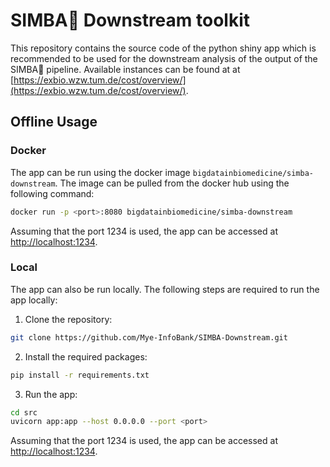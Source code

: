 # SIMBA🦁 Downstream toolkit
This repository contains the source code of the python shiny app which is recommended to be used for the downstream analysis of the output of the SIMBA🦁 pipeline. Available instances can be found at at [https://exbio.wzw.tum.de/cost/overview/](https://exbio.wzw.tum.de/cost/overview/).

## Offline Usage
### Docker
The app can be run using the docker image `bigdatainbiomedicine/simba-downstream`. The image can be pulled from the docker hub using the following command:
```bash
docker run -p <port>:8080 bigdatainbiomedicine/simba-downstream
```
Assuming that the port 1234 is used, the app can be accessed at [http://localhost:1234](http://localhost:1234).

### Local
The app can also be run locally. The following steps are required to run the app locally:
1. Clone the repository:
```bash
git clone https://github.com/Mye-InfoBank/SIMBA-Downstream.git
```
2. Install the required packages:
```bash
pip install -r requirements.txt
```
3. Run the app:
```bash
cd src
uvicorn app:app --host 0.0.0.0 --port <port>
```
Assuming that the port 1234 is used, the app can be accessed at [http://localhost:1234](http://localhost:1234).
